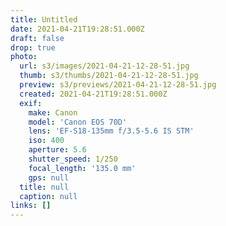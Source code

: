```yaml
---
title: Untitled
date: 2021-04-21T19:28:51.000Z
draft: false
drop: true
photo:
  url: s3/images/2021-04-21-12-28-51.jpg
  thumb: s3/thumbs/2021-04-21-12-28-51.jpg
  preview: s3/previews/2021-04-21-12-28-51.jpg
  created: 2021-04-21T19:28:51.000Z
  exif:
    make: Canon
    model: 'Canon EOS 70D'
    lens: 'EF-S18-135mm f/3.5-5.6 IS STM'
    iso: 400
    aperture: 5.6
    shutter_speed: 1/250
    focal_length: '135.0 mm'
    gps: null
  title: null
  caption: null
links: []
---
```

